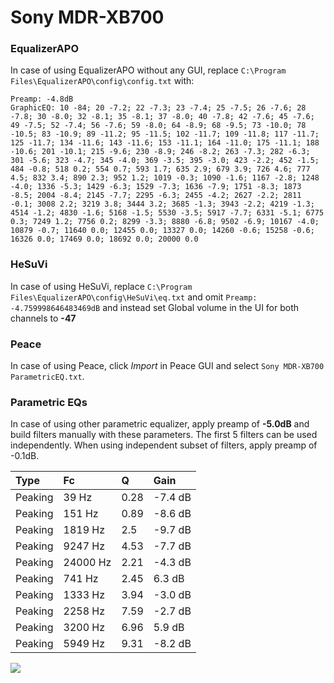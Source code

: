 # Sony MDR-XB700

### EqualizerAPO
In case of using EqualizerAPO without any GUI, replace `C:\Program Files\EqualizerAPO\config\config.txt`
with:
```
Preamp: -4.8dB
GraphicEQ: 10 -84; 20 -7.2; 22 -7.3; 23 -7.4; 25 -7.5; 26 -7.6; 28 -7.8; 30 -8.0; 32 -8.1; 35 -8.1; 37 -8.0; 40 -7.8; 42 -7.6; 45 -7.6; 49 -7.5; 52 -7.4; 56 -7.6; 59 -8.0; 64 -8.9; 68 -9.5; 73 -10.0; 78 -10.5; 83 -10.9; 89 -11.2; 95 -11.5; 102 -11.7; 109 -11.8; 117 -11.7; 125 -11.7; 134 -11.6; 143 -11.6; 153 -11.1; 164 -11.0; 175 -11.1; 188 -10.6; 201 -10.1; 215 -9.6; 230 -8.9; 246 -8.2; 263 -7.3; 282 -6.3; 301 -5.6; 323 -4.7; 345 -4.0; 369 -3.5; 395 -3.0; 423 -2.2; 452 -1.5; 484 -0.8; 518 0.2; 554 0.7; 593 1.7; 635 2.9; 679 3.9; 726 4.6; 777 4.5; 832 3.4; 890 2.3; 952 1.2; 1019 -0.3; 1090 -1.6; 1167 -2.8; 1248 -4.0; 1336 -5.3; 1429 -6.3; 1529 -7.3; 1636 -7.9; 1751 -8.3; 1873 -8.5; 2004 -8.4; 2145 -7.7; 2295 -6.3; 2455 -4.2; 2627 -2.2; 2811 -0.1; 3008 2.2; 3219 3.8; 3444 3.2; 3685 -1.3; 3943 -2.2; 4219 -1.3; 4514 -1.2; 4830 -1.6; 5168 -1.5; 5530 -3.5; 5917 -7.7; 6331 -5.1; 6775 0.3; 7249 1.2; 7756 0.2; 8299 -3.3; 8880 -6.8; 9502 -6.9; 10167 -4.0; 10879 -0.7; 11640 0.0; 12455 0.0; 13327 0.0; 14260 -0.6; 15258 -0.6; 16326 0.0; 17469 0.0; 18692 0.0; 20000 0.0
```

### HeSuVi
In case of using HeSuVi, replace `C:\Program Files\EqualizerAPO\config\HeSuVi\eq.txt` and omit `Preamp:
-4.759998646483469dB` and instead set Global volume in the UI for both channels to **-47**

### Peace
In case of using Peace, click *Import* in Peace GUI and select `Sony MDR-XB700 ParametricEQ.txt`.

### Parametric EQs
In case of using other parametric equalizer, apply preamp of **-5.0dB** and build filters manually
with these parameters. The first 5 filters can be used independently.
When using independent subset of filters, apply preamp of -0.1dB.

| Type    | Fc       |    Q | Gain    |
|:--------|:---------|:-----|:--------|
| Peaking | 39 Hz    | 0.28 | -7.4 dB |
| Peaking | 151 Hz   | 0.89 | -8.6 dB |
| Peaking | 1819 Hz  | 2.5  | -9.7 dB |
| Peaking | 9247 Hz  | 4.53 | -7.7 dB |
| Peaking | 24000 Hz | 2.21 | -4.3 dB |
| Peaking | 741 Hz   | 2.45 | 6.3 dB  |
| Peaking | 1333 Hz  | 3.94 | -3.0 dB |
| Peaking | 2258 Hz  | 7.59 | -2.7 dB |
| Peaking | 3200 Hz  | 6.96 | 5.9 dB  |
| Peaking | 5949 Hz  | 9.31 | -8.2 dB |

![](https://raw.githubusercontent.com/jaakkopasanen/AutoEq/master/results/innerfidelity/sbaf-serious/Sony%20MDR-XB700/Sony%20MDR-XB700.png)